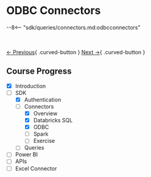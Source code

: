 # ODBC Connectors

--8<-- "sdk/queries/connectors.md:odbcconnectors"

<br></br>
[← Previous](./databricks-sql-connector.md){ .curved-button }
[Next →](./spark-connector.md){ .curved-button }

## Course Progress
-   [X] Introduction
-   [ ] SDK
    *   [X] Authentication
    *   [ ] Connectors
        +   [X] Overview    
        +   [X] Databricks SQL
        +   [X] ODBC
        +   [ ] Spark
        +   [ ] Exercise
    *   [ ] Queries
-   [ ] Power BI    
-   [ ] APIs
-   [ ] Excel Connector